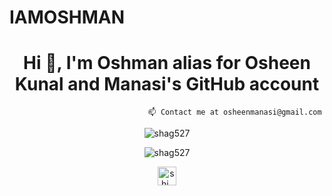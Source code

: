 # IAMOSHMAN

<h1 align="center">Hi 👋, I'm Oshman alias for Osheen Kunal and Manasi's GitHub account</h1>



  
      

                                   📫 Contact me at osheenmanasi@gmail.com

      


<p align="center"><img src="https://github-readme-stats.vercel.app/api?username=shag527&show_icons=true" alt="shag527" /></p>

<p align="center"> <img src="https://komarev.com/ghpvc/?username=shag527" alt="shag527" /> </p>

<p align="center">
<a href="https://instagram.com/shi_ona1640" target="blank"><img align="center" src="https://cdn.jsdelivr.net/npm/simple-icons@3.0.1/icons/instagram.svg" alt="shi_ona1640" height="30" width="30" /></a>
</p>
